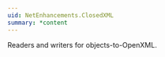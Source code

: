 ```yaml
---
uid: NetEnhancements.ClosedXML
summary: *content
---
```

Readers and writers for objects-to-OpenXML.